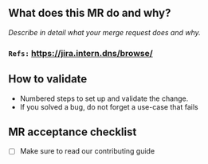 ## What does this MR do and why?

_Describe in detail what your merge request does and why._

<!--
Please keep this description updated with any discussion that takes place so
that reviewers can understand your intent. Keeping the description updated is
especially important if they didn't participate in the discussion.
-->

### `Refs:` https://jira.intern.dns/browse/<write-manually-the-ticket-number>

## How to validate

- Numbered steps to set up and validate the change.
- If you solved a bug, do not forget a use-case that fails

## MR acceptance checklist

- [ ] Make sure to read our contributing guide
